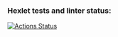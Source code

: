 ### Hexlet tests and linter status:
[![Actions Status](https://github.com/AstraLinux31/ansible-project-76/actions/workflows/hexlet-check.yml/badge.svg)](https://github.com/AstraLinux31/ansible-project-76/actions)